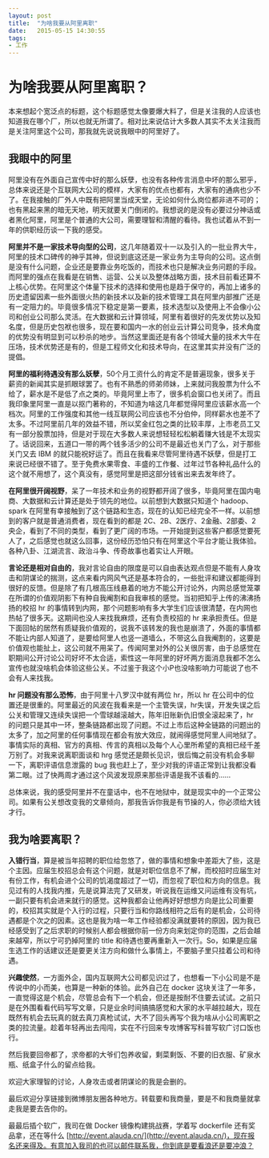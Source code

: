 ```yaml
---
layout:	post
title:	"为啥我要从阿里离职"
date:	2015-05-15 14:30:55
tags:
- 工作
---
```


# 为啥我要从阿里离职？

本来想起个宽泛点的标题，这个标题感觉太像要爆大料了，但是关注我的人应该也知道我在哪个厂，所以也就无所谓了。相对比来说估计大多数人其实不太关注我而是关注阿里这个公司，那我就先说说我眼中的阿里好了。

## 我眼中的阿里

阿里没有在外面自己宣传中好的那么妖孽，也没有各种传言消息中坏的那么邪乎，总体来说还是个互联网大公司的模样，大家有的优点也都有，大家有的通病也少不了。在我接触的厂外人中既有把阿里当成天堂，无论如何什么岗位都非进不可的；也有黑起来黑的暗无天地，明天就要关门倒闭的。我想说的是没有必要过分神话或者黑化阿里，阿里是个普通的大公司，需要理智和清醒的看待。我也试着从不到一年的供职经历谈一下我的感受。

**阿里并不是一家技术导向型的公司**，这几年随着双十一以及引入的一批业界大牛，阿里的技术口碑传的神乎其神，但说到底这还是一家业务为主导向的公司。这点倒是没有什么问题，企业还是要靠业务吃饭的，而技术也只是解决业务问题的手段。而阿里的强点在我看是在销售、运营、公关以及整体战略方面，技术目前看还算不上核心优势。在阿里这个体量下技术的选择和使用也是趋于保守的，再加上诸多的历史遗留因素一些外面很火热的新技术以及新的技术管理工具在阿里内部推广还是有一定阻力的。毕竟很多情况下稳定是第一要素，技术选型以及使用上不会像小公司和创业公司那么灵活。在大数据和云计算领域，阿里有着很好的先发优势以及知名度，但是历史包袱也很多，现在要和国内一水的创业云计算公司竞争，技术角度的优势没有明显到可以秒杀的地步。当然这里面还是有各个领域大量的技术大牛在压场，技术优势还是有的，但是工程师文化和技术导向，在这里其实并没有广泛的提倡。

**阿里的福利待遇没有那么妖孽**，50个月工资什么的肯定不是普遍现象，很多关于薪资的新闻其实是抓眼球罢了。也有不熟悉的师弟师妹，上来就问我股票为什么不给了，薪水是不是低了点之类的。毕竟阿里上市了，很多机会窗口也关闭了。而且我印象里阿里一直是以抠门著称的，不知道为啥这几年都觉得阿里应该薪水高一个档次。阿里的工作强度和其他一线互联网公司应该也不分伯仲，同样薪水也差不了太多。不过阿里前几年的效益不错，所以奖金红包之类的比较丰厚，上市老员工又有一部分股票加持，但是对于现在大多数人来说想轻轻松松躺着赚大钱是不太现实了。话说回来，五道口一带的两个钱多活少的公司不是最近也关门了么，对于那些关门又去 IBM 的就只能祝好运了。而且在我看来尽管阿里待遇不妖孽，但是打工来说已经很不错了。至于免费水果零食、丰盛的工作餐、过年过节各种礼品什么的这个就不用想了，这个真没有，感觉阿里是把这部分钱省出来去发年终了。

**在阿里很开阔视野**，呆了一年技术和业务的视野都开阔了很多，毕竟阿里在国内电商、大数据和云计算还是处于领先的地位。以前想到大数据只知道个 hadoop、spark 在阿里有幸接触到了这个链路和生态，现在的认知已经完全不一样。以前想到的客户就是普通消费者，现在看到的都是 2C、2B、2医疗、2金融、2部委、2央企，看到了不同的类型，看到了更广阔的市场。一开始提到这些客户都感觉要死人了，之后感觉也就这么回事，这份经历恐怕只有在阿里这个平台才能让我体验。各种八卦、江湖流言、政治斗争、传奇故事也着实让人开眼。

**言论还是相对自由的**，我对言论自由的限度是可以自由表达观点但是不能有人身攻击和阴谋论的揣测，这点来看内网风气还是基本符合的，一些批评和建议都能得到很好的反馈。但是除了有几根高压线悬着的地方不能公开讨论外，内网总感觉笼罩在所谓的价值观阴影下有种自我阉割和自我审核的感觉。当初把知乎上传的沸沸扬扬的校招 hr 的事情转到内网，那个问题影响有多大学生们应该很清楚，在内网也热帖了很多天。这期间也没人来找我麻烦，还有负责校招的 hr 来承担责任。但是下面回帖的居然有质疑我价值观的，说我不该转发的我也是崩溃了，外面的事情都不能让内部人知道了，是要给阿里人也竖一道墙么，不带这么自我阉割的，这要是价值观也能扯上，这公司就不用呆了。传闻阿里对外的公关很厉害，由于总感觉在职期间公开讨论公司好坏不太合适，索性这一年阿里的好坏两方面消息我都不怎么宣传也就没啥机会体验这些公关。不过鉴于我这个小P也没啥影响力可能说了也不会有人来找我。

**hr 问题没有那么恐怖**，由于阿里十八罗汉中就有两位 hr，所以 hr 在公司中的位置还是很重的。阿里最近的风波在我看来是一个主管失误，hr失误，开发失误之后公关和管理又连续失误把一个雪球越滚越大，陈年旧账新仇旧恨全滚起来了，hr 的问题只是其中一环，整条链路都出现了问题。不过上市后这种全链路的问题出的太多了，加之阿里的任何事情现在都会有放大效应，就闹得感觉阿里人间地狱了。事情实际的真相、官方的真相、传言的真相以及每个人心里所希望的真相已经千差万别了。对我来说离职面谈和 hrg 感觉还是颇长见识，很后悔之前没有机会多聊一下，离职评语信息泄露的 bug 我也赶上了，至少对我的评语正常到让我都没看第二眼。过了快两周才通过这个风波发现原来那些评语是我不该看的……

总体来说，我的感受阿里并不在童话中，也不在地狱中，就是现实中的一个正常公司。如果有公关想改变我的文章倾向，那我告诉你我是有节操的人，你必须给大钱才行。

## 我为啥要离职？

**入错行当**，算是被当年招聘的职位给忽悠了，做的事情和想象中差距大了些，这是个主因。应届生校招总会有这个问题，就是对职位信息不了解，而校招时应届生对有份工作，有机会进个公司的饥渴度超过了一切，而忽视了职位和方向的信息。我见过有的人找我内推，先是说算法完了又研发，听说我在运维又问运维有没有坑，一副只要有机会进来就行的感觉。这种我都会让他再好好想想方向是比公司重要的，校招其实就是个入行的过程，只要行当和你路线相符之后有的是机会，公司待遇都是个次之的因素。这也是我为啥一年工作经验都没满就要转的原因，因为我已经感受到了之后求职的时候别人都会根据你前一份方向来划定你的范围，之后会越来越窄，所以宁可扔掉阿里的 title 和待遇也要再重新入一次行。So，如果是应届生选工作的话建议还是要更关注方向和做什么事情上，不要脑子里只挂着公司和待遇。

**兴趣使然**，一方面外企，国内互联网大公司都见识过了，也想看一下小公司是不是传说中的小而美，也算是一种新的体验。此外自己在 docker 这块关注了一年多，一直觉得这是个机会，尽管总会有下一个机会，但还是按耐不住要去试试。之前只是在外围看看代码写写文章，只是业余时间搞搞感觉和大家的水平越拉越大，现在既然有机会去玩真的就去真刀真枪试试，大不了回头再写个我为啥从小公司离职之类的拉流量。趁着年轻再出去闯闯，实在不行回来专攻博客写科普写软广讨口饭也行。

然后我要回帝都了，求帝都的大爷们包养收留，剩菜剩饭、不要的旧衣服、矿泉水瓶、纸盒子什么的留点给我。

欢迎大家理智的讨论，人身攻击或者阴谋论的我是会删的。

最后欢迎分享链接到微博朋友圈各种地方。转载要和我商量，要是不和我商量就拿走我是要去告你的。

最最后插个软广，我司在做 Docker 镜像构建挑战赛，学着写 dockerfile 还有奖品拿，还在等什么 [http://event.alauda.cn/](http://event.alauda.cn/)，现在报名还来得及。有意加入我司的也可以邮件联系我，你到底是要看浪还是要冲浪？
